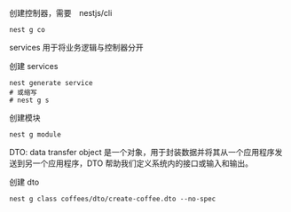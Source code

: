 创建控制器，需要　nestjs/cli

```
nest g co
```

services 用于将业务逻辑与控制器分开

创建 services
```
nest generate service
# 或缩写
# nest g s
```

创建模块
```
nest g module
```

DTO: data transfer object 
是一个对象，用于封装数据并将其从一个应用程序发送到另一个应用程序，DTO 帮助我们定义系统内的接口或输入和输出。

创建 dto
```
nest g class coffees/dto/create-coffee.dto --no-spec
```